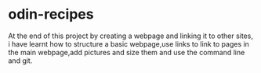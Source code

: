 # odin-recipes
At the end of this project by creating a webpage and linking it to other sites, i have learnt how to structure a basic webpage,use links to link to pages in the main webpage,add pictures and size them and use the command line and git.